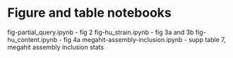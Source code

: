 # Figure and table notebooks

fig-partial_query.ipynb - fig 2
fig-hu_strain.ipynb - fig 3a and 3b
fig-hu_content.ipynb - fig 4a
megahit-assembly-inclusion.ipynb - supp table 7, megahit assembly inclusion stats
